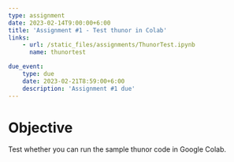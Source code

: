 ```yaml
---
type: assignment
date: 2023-02-14T9:00:00+6:00
title: 'Assignment #1 - Test thunor in Colab'
links:
    - url: /static_files/assignments/ThunorTest.ipynb
      name: thunortest

due_event:
    type: due
    date: 2023-02-21T8:59:00+6:00
    description: 'Assignment #1 due'
---
```

Objective
=====  
Test whether you can run the sample thunor code in Google Colab.

